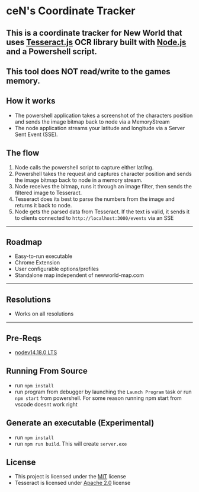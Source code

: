 # ceN's Coordinate Tracker

## This is a coordinate tracker for New World that uses [Tesseract.js](https://tesseract.projectnaptha.com/) OCR library built with [Node.js](https://nodejs.org) and a Powershell script.

## **This tool does NOT read/write to the games memory.**

## How it works

-   The powershell application takes a screenshot of the characters position and sends the image bitmap back to node via a MemoryStream
-   The node application streams your latitude and longitude via a Server Sent Event (SSE).

## The flow

1. Node calls the powershell script to capture either lat/lng.
2. Powershell takes the request and captures character position and sends the image bitmap back to node in a memory stream.
3. Node receives the bitmap, runs it through an image filter, then sends the filtered image to Tesseract.
4. Tesseract does its best to parse the numbers from the image and returns it back to node.
5. Node gets the parsed data from Tesseract. If the text is valid, it sends it to clients connected to `http://localhost:3000/events` via an SSE

---
## Roadmap
- Easy-to-run executable
- Chrome Extension
- User configurable options/profiles
- Standalone map independent of newworld-map.com
---

## Resolutions

- Works on all resolutions

---

## Pre-Reqs

-   [nodev14.18.0 LTS](https://nodejs.org/dist/v14.18.0/node-v14.18.0-x64.msi)

## Running From Source

-   run `npm install`
-   run program from debugger by launching the `Launch Program` task or run `npm start` from powershell. For some reason running npm start from vscode doesnt work right

## Generate an executable (Experimental)

-   run `npm install`
-   run `npm run build`. This will create `server.exe`

## License

-   This project is licensed under the [MIT](./LICENSE.txt) license
-   Tesseract is licensed under [Apache 2.0](https://www.apache.org/licenses/LICENSE-2.0) license
